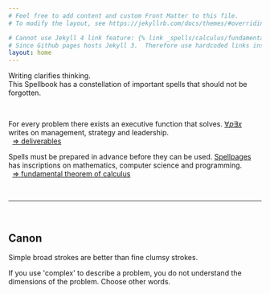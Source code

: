 ```yaml
---
# Feel free to add content and custom Front Matter to this file.
# To modify the layout, see https://jekyllrb.com/docs/themes/#overriding-theme-defaults

# Cannot use Jekyll 4 link feature: {% link _spells/calculus/fundamental_theorem.md %}
# Since Github pages hosts Jekyll 3.  Therefore use hardcoded links instead.
layout: home
---
```


Writing clarifies thinking.
<br>
This Spellbook has a constellation of important spells that should not be forgotten.

<br>

For every problem there exists an executive function that solves. [$\forall p \exists x$](/spellbook/02-executive.html) writes on management, strategy and leadership.
<br>
$~~$[$\Rightarrow$ deliverables](/spellbook/executive/executive/deliverable.html)

Spells must be prepared in advance before they can be used. [Spellpages](/spellbook/03-spellpages.html) has inscriptions on mathematics, computer science and programming.
<br>
$~~$[$\Rightarrow$ fundamental theorem of calculus](/spellbook/spells/calculus/fundamental_theorem.html)

<br>

---

<br>

## Canon

Simple broad strokes are better than fine clumsy strokes.

If you use 'complex' to describe a problem, you do not understand the dimensions of the problem. Choose other words.

<br>
